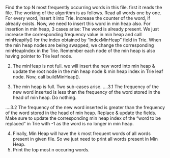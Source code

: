 Find the top N most frequently occurring words in this file.
first it reads the file.
The working of the algorithm is as follows.
Read all words one by one. For every word, insert it into Trie. Increase the counter of the word, if already exists. Now, we need to insert this word in min heap also. For insertion in min heap, 3 cases arise:
The word is already present. We just increase the corresponding frequency value in min heap and call minHeapify() for the index obtained by “indexMinHeap” field in Trie. When the min heap nodes are being swapped, we change the corresponding minHeapIndex in the Trie. Remember each node of the min heap is also having pointer to Trie leaf node.

2. The minHeap is not full. we will insert the new word into min heap & update the root node in the min heap node & min heap index in Trie leaf node. Now, call buildMinHeap().

3. The min heap is full. Two sub-cases arise.
….3.1 The frequency of the new word inserted is less than the frequency of the word stored in the head of min heap. Do nothing.

….3.2 The frequency of the new word inserted is greater than the frequency of the word stored in the head of min heap. Replace & update the fields. Make sure to update the corresponding min heap index of the “word to be replaced” in Trie with -1 as the word is no longer in min heap.

4. Finally, Min Heap will have the k most frequent words of all words present in given file. So we just need to print all words present in Min Heap.
5. Print the top most n occuring words.  
